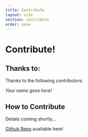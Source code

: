 ```yaml
---
title: Contribute
layout: site
section: contribute
order: none
---
```


# Contribute! #

## Thanks to: ##

Thanks to the following contributors:

*Your name goes here!*

## How to Contribute ##

Details coming shortly...

<a href="https://github.com/andismith/dev-tool-secrets" target="_blank">Github Repo</a> available here!